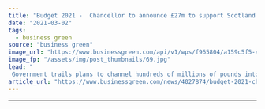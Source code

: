 ```yaml
---
title: "Budget 2021 -  Chancellor to announce £27m to support Scotland's clean energy transition"
date: "2021-03-02"
tags: 
  - business green
source: "business green"
image_url: "https://www.businessgreen.com/api/v1/wps/f965804/a159c5f5-4ad0-43f9-9fae-a175da4bb816/9/North-sea-oil-rig-185x114.jpg"
image_fp: "/assets/img/post_thumbnails/69.jpg"
lead: "
 Government trails plans to channel hundreds of millions of pounds into shifting the UK's oil and gas sector towards a cleaner future ..."
article_url: "https://www.businessgreen.com/news/4027874/budget-2021-chancellor-announce-gbp27m-support-scotland-clean-energy-transition"
---
```


---
